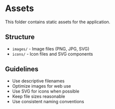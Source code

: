 # Assets

This folder contains static assets for the application.

## Structure
- `images/` - Image files (PNG, JPG, SVG)
- `icons/` - Icon files and SVG components

## Guidelines
- Use descriptive filenames
- Optimize images for web use
- Use SVG for icons when possible
- Keep file sizes reasonable
- Use consistent naming conventions
